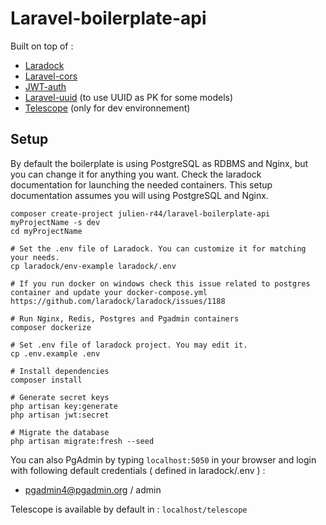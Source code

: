 # Laravel-boilerplate-api

Built on top of :
- [Laradock](https://github.com/laradock/laradock)
- [Laravel-cors](https://github.com/barryvdh/laravel-cors)
- [JWT-auth](https://github.com/tymondesigns/jwt-auth) 
- [Laravel-uuid](https://github.com/webpatser/laravel-uuid) (to use UUID as PK for some models)
- [Telescope](https://github.com/laravel/telescope) (only for dev environnement)

## Setup
By default the boilerplate is using PostgreSQL as RDBMS and Nginx, but you can change it for anything you want. Check the laradock documentation for launching the needed containers. This setup documentation assumes you will using PostgreSQL and Nginx.

```
composer create-project julien-r44/laravel-boilerplate-api myProjectName -s dev
cd myProjectName

# Set the .env file of Laradock. You can customize it for matching your needs.
cp laradock/env-example laradock/.env

# If you run docker on windows check this issue related to postgres container and update your docker-compose.yml https://github.com/laradock/laradock/issues/1188

# Run Nginx, Redis, Postgres and Pgadmin containers
composer dockerize

# Set .env file of laradock project. You may edit it.
cp .env.example .env

# Install dependencies
composer install

# Generate secret keys
php artisan key:generate
php artisan jwt:secret

# Migrate the database
php artisan migrate:fresh --seed
```

You can also PgAdmin by typing `localhost:5050` in your browser and login with following default credentials ( defined in laradock/.env ) :
- pgadmin4@pgadmin.org / admin

Telescope is available by default in : `localhost/telescope`
